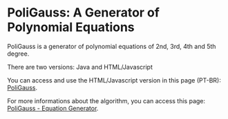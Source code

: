 <h1>PoliGauss: A Generator of Polynomial Equations</h1>
<p>PoliGauss is a generator of polynomial equations of 2nd, 3rd, 4th and 5th degree.</p>
<p>There are two versions: Java and HTML/Javascript</p>
<p>You can access and use the HTML/Javascript version in this page (PT-BR): <a href="https://www.blogcyberini.com/p/poligauss-gerador-de-equacoes-polinomais.html">PoliGauss</a>.</p>
<p>For more informations about the algorithm, you can access this page: <a href="https://www.blogcyberini.com/2013/12/poligauss-gerador-de-equacoes.html">PoliGauss - Equation Generator</a>.</p>
